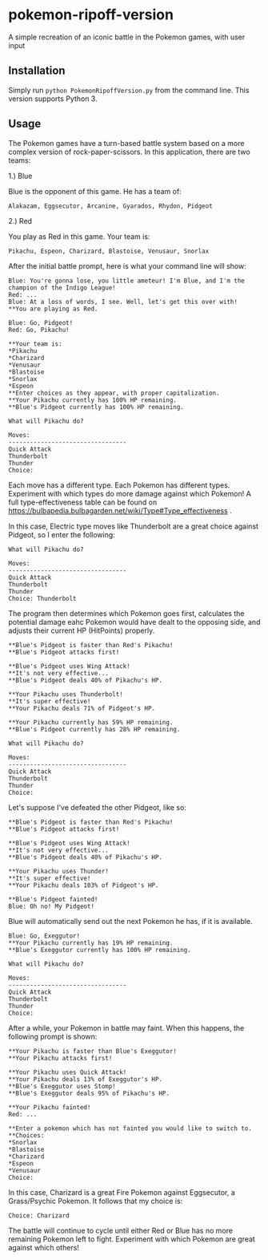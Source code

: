 # pokemon-ripoff-version
A simple recreation of an iconic battle in the Pokemon games, with user input

## Installation
Simply run `python PokemonRipoffVersion.py` from the command line. This version supports Python 3.

## Usage
The Pokemon games have a turn-based battle system based on a more complex version of rock-paper-scissors. In this application, there are two teams:

1.) Blue

Blue is the opponent of this game. He has a team of:

```
Alakazam, Eggsecutor, Arcanine, Gyarados, Rhydon, Pidgeot
```

2.) Red

You play as Red in this game. Your team is:

```
Pikachu, Espeon, Charizard, Blastoise, Venusaur, Snorlax
```

After the initial battle prompt, here is what your command line will show:

```
Blue: You're gonna lose, you little ameteur! I'm Blue, and I'm the champion of the Indigo League!
Red: ...
Blue: At a loss of words, I see. Well, let's get this over with!
**You are playing as Red.

Blue: Go, Pidgeot!
Red: Go, Pikachu!

**Your team is:
*Pikachu
*Charizard
*Venusaur
*Blastoise
*Snorlax
*Espeon
**Enter choices as they appear, with proper capitalization.
**Your Pikachu currently has 100% HP remaining.
**Blue's Pidgeot currently has 100% HP remaining.

What will Pikachu do?

Moves:
---------------------------------
Quick Attack
Thunderbolt
Thunder
Choice:
```

Each move has a different type. Each Pokemon has different types. Experiment with which types do more damage against which Pokemon! A full type-effectiveness table can be found on https://bulbapedia.bulbagarden.net/wiki/Type#Type_effectiveness .

In this case, Electric type moves like Thunderbolt are a great choice against Pidgeot, so I enter the following:

```
What will Pikachu do?

Moves:
---------------------------------
Quick Attack
Thunderbolt
Thunder
Choice: Thunderbolt
```

The program then determines which Pokemon goes first, calculates the potential damage eahc Pokemon would have dealt to the opposing side, and adjusts their current HP (HitPoints) properly.

```
**Blue's Pidgeot is faster than Red's Pikachu!
**Blue's Pidgeot attacks first!

**Blue's Pidgeot uses Wing Attack!
**It's not very effective...
**Blue's Pidgeot deals 40% of Pikachu's HP.

**Your Pikachu uses Thunderbolt!
**It's super effective!
**Your Pikachu deals 71% of Pidgeot's HP.

**Your Pikachu currently has 59% HP remaining.
**Blue's Pidgeot currently has 28% HP remaining.

What will Pikachu do?

Moves:
---------------------------------
Quick Attack
Thunderbolt
Thunder
Choice:
```

Let's suppose I've defeated the other Pidgeot, like so:

```
**Blue's Pidgeot is faster than Red's Pikachu!
**Blue's Pidgeot attacks first!

**Blue's Pidgeot uses Wing Attack!
**It's not very effective...
**Blue's Pidgeot deals 40% of Pikachu's HP.

**Your Pikachu uses Thunder!
**It's super effective!
**Your Pikachu deals 103% of Pidgeot's HP.

**Blue's Pidgeot fainted!
Blue: Oh no! My Pidgeot!
```

Blue will automatically send out the next Pokemon he has, if it is available.

```
Blue: Go, Exeggutor!
**Your Pikachu currently has 19% HP remaining.
**Blue's Exeggutor currently has 100% HP remaining.

What will Pikachu do?

Moves:
---------------------------------
Quick Attack
Thunderbolt
Thunder
Choice:
```

After a while, your Pokemon in battle may faint. When this happens, the following prompt is shown:

```
**Your Pikachu is faster than Blue's Exeggutor!
**Your Pikachu attacks first!

**Your Pikachu uses Quick Attack!
**Your Pikachu deals 13% of Exeggutor's HP.
**Blue's Exeggutor uses Stomp!
**Blue's Exeggutor deals 95% of Pikachu's HP.

**Your Pikachu fainted!
Red: ...

**Enter a pokemon which has not fainted you would like to switch to.
**Choices:
*Snorlax
*Blastoise
*Charizard
*Espeon
*Venusaur
Choice:
```

In this case, Charizard is a great Fire Pokemon against Eggsecutor, a Grass/Psychic Pokemon. It follows that my choice is:

```
Choice: Charizard
```

The battle will continue to cycle until either Red or Blue has no more remaining Pokemon left to fight. Experiment with which Pokemon are great against which others!
